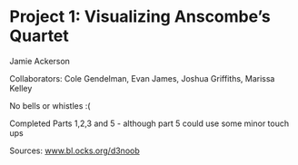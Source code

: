 <h1>Project 1: Visualizing Anscombe’s Quartet</h1>

Jamie Ackerson

Collaborators: Cole Gendelman, Evan James, Joshua Griffiths, Marissa Kelley

No bells or whistles :(

Completed Parts 1,2,3 and 5 - although part 5 could use some minor touch ups

Sources: www.bl.ocks.org/d3noob